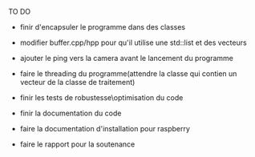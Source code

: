 TO DO

- finir d'encapsuler le programme dans des classes
- modifier buffer.cpp/hpp pour qu'il utilise une std::list et des vecteurs
- ajouter le ping vers la camera avant le lancement du programme
- faire le threading du programme(attendre la classe qui contien un vecteur de la classe de traitement)

- finir les tests de robustesse\optimisation du code
- finir la documentation du code
- faire la documentation d'installation pour raspberry

- faire le rapport pour la soutenance
